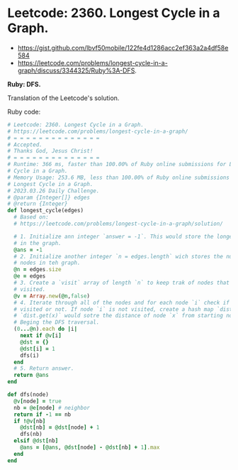 # Leetcode: 2360. Longest Cycle in a Graph.

- https://gist.github.com/lbvf50mobile/122fe4d1286acc2ef363a2a4df58e584
- https://leetcode.com/problems/longest-cycle-in-a-graph/discuss/3344325/Ruby%3A-DFS.

**Ruby: DFS.**

Translation of the Leetcode's solution.

Ruby code:
```Ruby
# Leetcode: 2360. Longest Cycle in a Graph.
# https://leetcode.com/problems/longest-cycle-in-a-graph/
# = = = = = = = = = = = = = =
# Accepted.
# Thanks God, Jesus Christ!
# = = = = = = = = = = = = = =
# Runtime: 366 ms, faster than 100.00% of Ruby online submissions for Longest
# Cycle in a Graph.
# Memory Usage: 253.6 MB, less than 100.00% of Ruby online submissions for
# Longest Cycle in a Graph.
# 2023.03.26 Daily Challenge.
# @param {Integer[]} edges
# @return {Integer}
def longest_cycle(edges)
  # Based on:
  # https://leetcode.com/problems/longest-cycle-in-a-graph/solution/

  # 1. Initialize ann integer `answer = -1`. This would store the longest cycle
  # in the graph.
  @ans = -1
  # 2. Initialize another integer `n = edges.length` wich stores the number of
  # nodes in teh graph.
  @n = edges.size
  @e = edges
  # 3. Create a `visit` array of length `n` to keep trak of nodes that have been
  # visited.
  @v = Array.new(@n,false)
  # 4. Iterate through all of the nodes and for each node `i` check if it is
  # visited or not. If node `i` is not visited, create a hash map `dist` where
  # `dist.get(x)` would sotre the distance of node `x` from starting node `i`.
  # Beging the DFS traversal.
  (0...@n).each do |i|
    next if @v[i]
    @dst = {}
    @dst[i] = 1
    dfs(i)
  end
  # 5. Return answer.
  return @ans
end

def dfs(node)
  @v[node] = true
  nb = @e[node] # neighbor
  return if -1 == nb
  if !@v[nb]
    @dst[nb] = @dst[node] + 1
    dfs(nb)
  elsif @dst[nb]
    @ans = [@ans, @dst[node] - @dst[nb] + 1].max
  end
end
```
